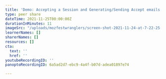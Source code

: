 ```yaml
---
title: 'Demo: Accepting a Session and Generating/Sending Accept emails in PreTalx'
type: peer share
dateTime: 2021-11-25T00:00:00Z
durationInMinutes: 11
imageSrc: "/uploads/mozfestwranglers/screen-shot-2021-11-24-at-7-22-25-pm.png"
learnerNames: []
sharerNames: []
resources: []
cta:
  text: ''
  href: ''
youtubeRecordingID: ''
panoptoRecordingID: 6a5ad2d7-ebc9-4a4f-b07d-adea01897e74

---
```

